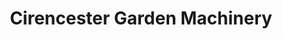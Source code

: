---
title: "Cirencester Garden Machinery"
url: /cirencester/cirencester-garden-machinery/
shop: Allgemein
---